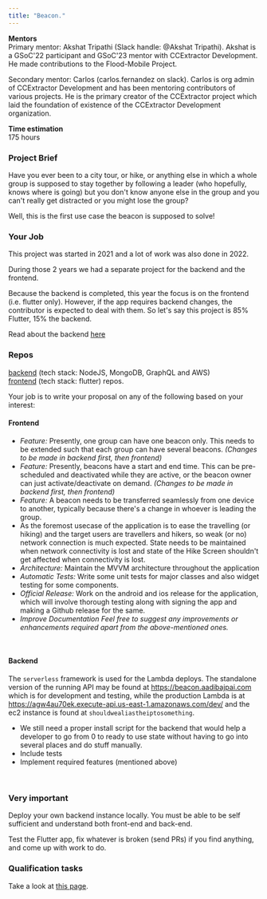 ```yaml
---
title: "Beacon."
---
```


**Mentors**  
Primary mentor: Akshat Tripathi (Slack handle: @Akshat Tripathi). Akshat is a GSoC'22 participant and GSoC'23 mentor with CCExtractor Development. He made contributions to the Flood-Mobile Project.  

Secondary mentor: Carlos (carlos.fernandez on slack). Carlos is org admin of CCExtractor Development and has been mentoring contributors of various projects. He is the primary creator of the CCExtractor project which laid the foundation of existence of the CCExtractor Development organization.


**Time estimation**  
175 hours 


### Project Brief

Have you ever been to a city tour, or hike, or anything else in which a whole group is supposed to stay together by following a leader (who hopefully, knows where is going) but you don't know anyone else in the group and you can't really get distracted or you might lose the group?

Well, this is the first use case the beacon is supposed to solve!

### Your Job

This project was started in 2021 and a lot of work was also done in 2022.

During those 2 years we had a separate project for the backend and the frontend.

Because the backend is completed, this year the focus is on the frontend (i.e. flutter only). However, if the app requires backend changes, the contributor is expected to deal with them. So let's say this project is 85% Flutter, 15% the backend.

Read about the backend [here](https://ccextractor.org/public/gsoc/2022/beacon)

### Repos
[backend](https://github.com/CCExtractor/beacon-backend) (tech stack: NodeJS, MongoDB, GraphQL and AWS)  
[frontend](https://github.com/CCExtractor/beacon) (tech stack: flutter) repos. 

Your job is to write your proposal on any of the following based on your interest:

#### Frontend

  - *Feature:* Presently, one group can have one beacon only. This needs to be extended such that each group can have several beacons. *(Changes to be made in backend first, then frontend)*
  - *Feature:* Presently, beacons have a start and end time. This can be pre-scheduled and deactivated while they are active, or the beacon owner can just activate/deactivate on demand. *(Changes to be made in backend first, then frontend)*
  - *Feature:* A beacon needs to be transferred seamlessly from one device to another, typically because there's a change in whoever is leading the group.
  - As the foremost usecase of the application is to ease the travelling (or hiking) and the target users are travellers and hikers, so weak (or no) network connection is much expected. State needs to be maintained when network connectivity is lost and state of the Hike Screen shouldn't get affected when connectivity is lost.
  - *Architecture:* Maintain the MVVM architecture throughout the application
  - *Automatic Tests:* Write some unit tests for major classes and also widget testing for some components.
  - *Official Release:* Work on the android and ios release for the application, which will involve thorough testing along with signing the app and making a Github release for the same.
  - *Improve Documentation*
*Feel free to suggest any improvements or enhancements required apart from the above-mentioned ones.*

<br>

#### Backend
  
  The `serverless` framework is used for the Lambda deploys. The standalone version of the running API may be found at <https://beacon.aadibajpai.com> which is for development and testing, while the production Lambda is at <https://agw4au70ek.execute-api.us-east-1.amazonaws.com/dev/> and the ec2 instance is found at `shouldwealiastheiptosomething`.
  
  - We still need a proper install script for the backend that would help a developer to go from 0 to ready to use state without having to go into several places and do stuff manually.
  - Include tests
  - Implement required features (mentioned above)
  
<br>

### Very important

Deploy your own backend instance locally. You must be able to be self sufficient and understand both front-end and back-end. 

Test the Flutter app, fix whatever is broken (send PRs) if you find anything, and come up with work to do.

### Qualification tasks

Take a look at [this page](/public/gsoc/takehome).

